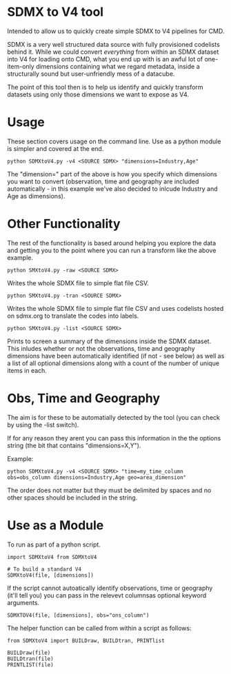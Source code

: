 # SDMX to V4 tool

Intended to allow us to quickly create simple SDMX to V4 pipelines for CMD.

SDMX is a very well structured data source with fully provisioned codelists behind it. While we could convert *everything* from within an SDMX dataset into V4 for loading onto CMD, what you end up with is an awful lot of one-item-only dimensions containing what we regard metadata, inside a structurally sound but user-unfriendly mess of a datacube.

The point of this tool then is to help us identify and quickly transform datasets using only those dimensions we want to expose as V4.


# Usage

These section covers usage on the command line. Use as a python module is simpler and covered at the end.

```python SDMXtoV4.py -v4 <SOURCE SDMX> "dimensions=Industry,Age"```

The "dimension=" part of the above is how you specify which dimensions you want to convert (observation, time and geography are included automatically - in this example we've also decided to inlcude Industry and Age as dimensions).



# Other Functionality

The rest of the functionality is based around helping you explore the data and getting you to the point where you can run a transform like the above example.

```python SMXtoV4.py -raw <SOURCE SDMX>```


Writes the whole SDMX file to simple flat file CSV.

```python SMXtoV4.py -tran <SOURCE SDMX>```


Writes the whole SDMX file to simple flat file CSV and uses codelists hosted on sdmx.org to translate the codes into labels.

```python SMXtoV4.py -list <SOURCE SDMX>```

Prints to screen a summary of the dimensions inside the SDMX dataset. This inludes whether or not the observations, time and geography dimensions have been automatically identified (if not - see below) as well as a list of all optional dimensions along with a count of the number of unique items in each.



# Obs, Time and Geography

The aim is for these to be automatially detected by the tool (you can check by using the -list switch).

If for any reason they arent you can pass this information in the the options string (the bit that contains "dimensions=X,Y").

Example:

```python SDMXtoV4.py -v4 <SOURCE SDMX> "time=my_time_column obs=obs_column dimensions=Industry,Age geo=area_dimension"```

The order does not matter but they must be delimited by spaces and no other spaces should be included in the string.



# Use as a Module

To run as part of a python script.

```
import SDMXtoV4 from SDMXtoV4

# To build a standard V4
SDMXtoV4(file, [dimensions])
```

If the script cannot autoatically identify observations, time or geography (it'll tell you) you can pass in the relevevt columnsas optional keyword arguments.

```
SDMXTOV4(file, [dimensions], obs="ons_column")
```
The helper function can be called from within a script as follows:

```
from SDMXtoV4 import BUILDraw, BUILDtran, PRINTlist

BUILDraw(file)
BUILDtran(file)
PRINTLIST(file)

```


